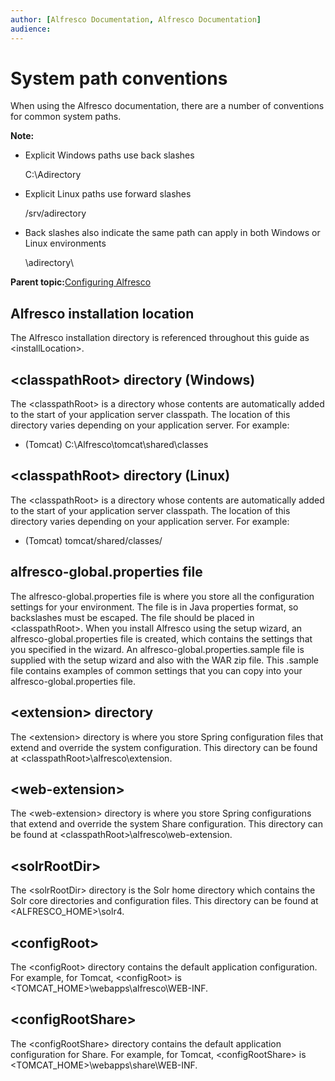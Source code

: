 ```yaml
---
author: [Alfresco Documentation, Alfresco Documentation]
audience: 
---
```


# System path conventions

When using the Alfresco documentation, there are a number of conventions for common system paths.

**Note:**

-   Explicit Windows paths use back slashes

    C:\\Adirectory

-   Explicit Linux paths use forward slashes

    /srv/adirectory

-   Back slashes also indicate the same path can apply in both Windows or Linux environments

    \\adirectory\\


**Parent topic:**[Configuring Alfresco](../concepts/ch-configuration.md)

## Alfresco installation location

The Alfresco installation directory is referenced throughout this guide as <installLocation\>.

## <classpathRoot\> directory \(Windows\)

The <classpathRoot\> is a directory whose contents are automatically added to the start of your application server classpath. The location of this directory varies depending on your application server. For example:

-   \(Tomcat\) C:\\Alfresco\\tomcat\\shared\\classes

## <classpathRoot\> directory \(Linux\)

The <classpathRoot\> is a directory whose contents are automatically added to the start of your application server classpath. The location of this directory varies depending on your application server. For example:

-   \(Tomcat\) tomcat/shared/classes/

## alfresco-global.properties file

The alfresco-global.properties file is where you store all the configuration settings for your environment. The file is in Java properties format, so backslashes must be escaped. The file should be placed in <classpathRoot\>. When you install Alfresco using the setup wizard, an alfresco-global.properties file is created, which contains the settings that you specified in the wizard. An alfresco-global.properties.sample file is supplied with the setup wizard and also with the WAR zip file. This .sample file contains examples of common settings that you can copy into your alfresco-global.properties file.

## <extension\> directory

The <extension\> directory is where you store Spring configuration files that extend and override the system configuration. This directory can be found at <classpathRoot\>\\alfresco\\extension.

## <web-extension\>

The <web-extension\> directory is where you store Spring configurations that extend and override the system Share configuration. This directory can be found at <classpathRoot\>\\alfresco\\web-extension.

## <solrRootDir\>

The <solrRootDir\> directory is the Solr home directory which contains the Solr core directories and configuration files. This directory can be found at <ALFRESCO\_HOME\>\\solr4.

## <configRoot\>

The <configRoot\> directory contains the default application configuration. For example, for Tomcat, <configRoot\> is <TOMCAT\_HOME\>\\webapps\\alfresco\\WEB-INF.

## <configRootShare\>

The <configRootShare\> directory contains the default application configuration for Share. For example, for Tomcat, <configRootShare\> is <TOMCAT\_HOME\>\\webapps\\share\\WEB-INF.

